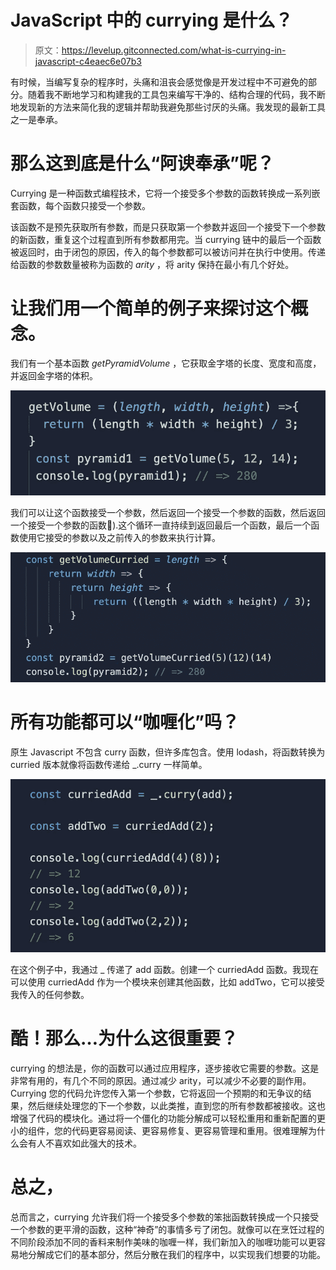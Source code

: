 # JavaScript 中的 currying 是什么？

> 原文：<https://levelup.gitconnected.com/what-is-currying-in-javascript-c4eaec6e07b3>

有时候，当编写复杂的程序时，头痛和沮丧会感觉像是开发过程中不可避免的部分。随着我不断地学习和构建我的工具包来编写干净的、结构合理的代码，我不断地发现新的方法来简化我的逻辑并帮助我避免那些讨厌的头痛。我发现的最新工具之一是奉承。

# **那么这到底是什么“阿谀奉承”呢？**

Currying 是一种函数式编程技术，它将一个接受多个参数的函数转换成一系列嵌套函数，每个函数只接受一个参数。

该函数不是预先获取所有参数，而是只获取第一个参数并返回一个接受下一个参数的新函数，重复这个过程直到所有参数都用完。当 currying 链中的最后一个函数被返回时，由于闭包的原因，传入的每个参数都可以被访问并在执行中使用。传递给函数的参数数量被称为函数的 *arity* ，将 arity 保持在最小有几个好处。

# **让我们用一个简单的例子来探讨这个概念。**

我们有一个基本函数 *getPyramidVolume* ，它获取金字塔的长度、宽度和高度，并返回金字塔的体积。

![](img/7316405659ad2a1ce2e0d0ce302e745c.png)

我们可以让这个函数接受一个参数，然后返回一个接受一个参数的函数，然后返回一个接受一个参数的函数🤭).这个循环一直持续到返回最后一个函数，最后一个函数使用它接受的参数以及之前传入的参数来执行计算。

![](img/a25412e03ed9ce531358e1a2ce52c21a.png)

# 所有功能都可以“咖喱化”吗？

原生 Javascript 不包含 curry 函数，但许多库包含。使用 lodash，将函数转换为 curried 版本就像将函数传递给 _.curry 一样简单。

![](img/fbf55d1cb2103ca77f6ee5ddc713412c.png)

在这个例子中，我通过 _ 传递了 add 函数。创建一个 curriedAdd 函数。我现在可以使用 curriedAdd 作为一个模块来创建其他函数，比如 addTwo，它可以接受我传入的任何参数。

# 酷！那么…为什么这很重要？

currying 的想法是，你的函数可以通过应用程序，逐步接收它需要的参数。这是非常有用的，有几个不同的原因。通过减少 arity，可以减少不必要的副作用。Currying 您的代码允许您传入第一个参数，它将返回一个预期的和无争议的结果，然后继续处理您的下一个参数，以此类推，直到您的所有参数都被接收。这也增强了代码的模块化。通过将一个僵化的功能分解成可以轻松重用和重新配置的更小的组件，您的代码更容易阅读、更容易修复、更容易管理和重用。很难理解为什么会有人不喜欢如此强大的技术。

# 总之，

总而言之，currying 允许我们将一个接受多个参数的笨拙函数转换成一个只接受一个参数的更平滑的函数，这种“神奇”的事情多亏了闭包。就像可以在烹饪过程的不同阶段添加不同的香料来制作美味的咖喱一样，我们新加入的咖喱功能可以更容易地分解成它们的基本部分，然后分散在我们的程序中，以实现我们想要的功能。